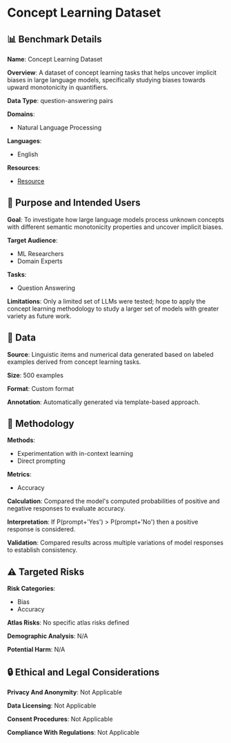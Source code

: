 # Concept Learning Dataset

## 📊 Benchmark Details

**Name**: Concept Learning Dataset

**Overview**: A dataset of concept learning tasks that helps uncover implicit biases in large language models, specifically studying biases towards upward monotonicity in quantifiers.

**Data Type**: question-answering pairs

**Domains**:
- Natural Language Processing

**Languages**:
- English

**Resources**:
- [Resource](N/A)

## 🎯 Purpose and Intended Users

**Goal**: To investigate how large language models process unknown concepts with different semantic monotonicity properties and uncover implicit biases.

**Target Audience**:
- ML Researchers
- Domain Experts

**Tasks**:
- Question Answering

**Limitations**: Only a limited set of LLMs were tested; hope to apply the concept learning methodology to study a larger set of models with greater variety as future work.

## 💾 Data

**Source**: Linguistic items and numerical data generated based on labeled examples derived from concept learning tasks.

**Size**: 500 examples

**Format**: Custom format

**Annotation**: Automatically generated via template-based approach.

## 🔬 Methodology

**Methods**:
- Experimentation with in-context learning
- Direct prompting

**Metrics**:
- Accuracy

**Calculation**: Compared the model's computed probabilities of positive and negative responses to evaluate accuracy.

**Interpretation**: If P(prompt+'Yes') > P(prompt+'No') then a positive response is considered.

**Validation**: Compared results across multiple variations of model responses to establish consistency.

## ⚠️ Targeted Risks

**Risk Categories**:
- Bias
- Accuracy

**Atlas Risks**:
No specific atlas risks defined

**Demographic Analysis**: N/A

**Potential Harm**: N/A

## 🔒 Ethical and Legal Considerations

**Privacy And Anonymity**: Not Applicable

**Data Licensing**: Not Applicable

**Consent Procedures**: Not Applicable

**Compliance With Regulations**: Not Applicable
